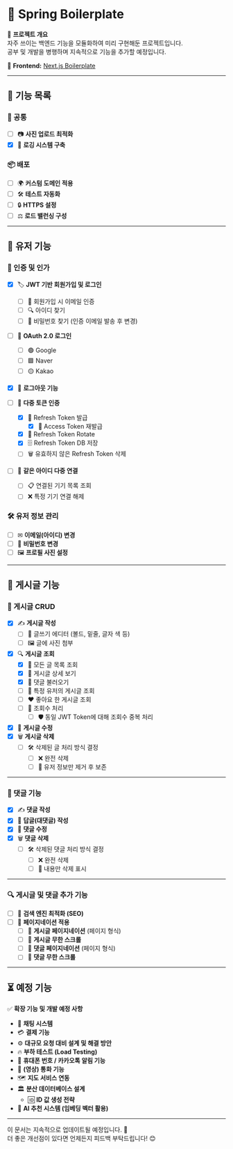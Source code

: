 # 🌟 Spring Boilerplate

📌 **프로젝트 개요**  
자주 쓰이는 백엔드 기능을 모듈화하여 미리 구현해둔 프로젝트입니다.  
공부 및 개발을 병행하며 지속적으로 기능을 추가할 예정입니다.

🔗 **Frontend:** [Next.js Boilerplate](https://github.com/yongu2000/next-boilerplate)

---

## 🚀 기능 목록

### 📌 공통

- [ ] 📷 **사진 업로드 최적화**
- [x] 📜 **로깅 시스템 구축**

### 📦 배포

- [ ] 🌍 **커스텀 도메인 적용**
- [ ] 🛠 **테스트 자동화**
- [ ] 🔒 **HTTPS 설정**
- [ ] ⚖ **로드 밸런싱 구성**

---

## 👤 유저 기능

### 🔑 인증 및 인가

- [x] 🏷 **JWT 기반 회원가입 및 로그인**
    - [ ] 📧 회원가입 시 이메일 인증
    - [ ] 🔍 아이디 찾기
    - [ ] 🔑 비밀번호 찾기 (인증 이메일 발송 후 변경)

- [ ] 🔗 **OAuth 2.0 로그인**
    - [ ] 🟢 Google
    - [ ] 🟩 Naver
    - [ ] 🟡 Kakao

- [x] 🚪 **로그아웃 기능**

- [ ] 🔄 **다중 토큰 인증**
    - [x] 🔑 Refresh Token 발급
        - [x] 🔄 Access Token 재발급
    - [x] 🔁 Refresh Token Rotate
    - [x] 🗄 Refresh Token DB 저장
    - [ ] 🗑 유효하지 않은 Refresh Token 삭제

- [ ] 🔗 **같은 아이디 다중 연결**
    - [ ] 📋 연결된 기기 목록 조회
    - [ ] ❌ 특정 기기 연결 해제

### 🛠 유저 정보 관리

- [ ] ✉ **이메일(아이디) 변경**
- [ ] 🔑 **비밀번호 변경**
- [ ] 🖼 **프로필 사진 설정**

---

## 📝 게시글 기능

### 📄 게시글 CRUD

- [x] ✍ **게시글 작성**
    - [ ] 📝 글쓰기 에디터 (볼드, 밑줄, 글자 색 등)
    - [ ] 🖼 글에 사진 첨부

- [x] 🔍 **게시글 조회**
    - [x] 📜 모든 글 목록 조회
    - [x] 🔎 게시글 상세 보기
    - [x] 💬 댓글 불러오기
    - [ ] 👤 특정 유저의 게시글 조회
    - [ ] ❤️ 좋아요 한 게시글 조회
    - [ ] 👀 조회수 처리
        - [ ] 🛡 동일 JWT Token에 대해 조회수 중복 처리

- [x] 📝 **게시글 수정**
- [x] 🗑 **게시글 삭제**
    - [ ] 🛠 삭제된 글 처리 방식 결정
        - [ ] ❌ 완전 삭제
        - [ ] 👤 유저 정보만 제거 후 보존

---

### 💬 댓글 기능

- [x] ✍ **댓글 작성**
- [x] 🔄 **답글(대댓글) 작성**
- [x] 📝 **댓글 수정**
- [x] 🗑 **댓글 삭제**
    - [ ] 🛠 삭제된 댓글 처리 방식 결정
        - [ ] ❌ 완전 삭제
        - [ ] 🚫 내용만 삭제 표시

---

### 🔍 게시글 및 댓글 추가 기능

- [ ] 🔎 **검색 엔진 최적화 (SEO)**
- [ ] 📖 **페이지네이션 적용**
    - [ ] 📄 **게시글 페이지네이션** (페이지 형식)
    - [ ] 🔄 **게시글 무한 스크롤**
    - [ ] 💬 **댓글 페이지네이션** (페이지 형식)
    - [ ] 🔄 **댓글 무한 스크롤**

---

## ⏳ 예정 기능

✅ **확장 기능 및 개발 예정 사항**

- 💬 **채팅 시스템**
- 💳 **결제 기능**
- ⚙ **대규모 요청 대비 설계 및 해결 방안**
- 🔥 **부하 테스트 (Load Testing)**
- 📲 **휴대폰 번호 / 카카오톡 알림 기능**
- 🎥 **(영상) 통화 기능**
- 🗺 **지도 서비스 연동**
- 🏛 **분산 데이터베이스 설계**
    - 🆔 **ID 값 생성 전략**
- 🤖 **AI 추천 시스템 (임베딩 벡터 활용)**

---

이 문서는 지속적으로 업데이트될 예정입니다. 🚀  
더 좋은 개선점이 있다면 언제든지 피드백 부탁드립니다! 😊